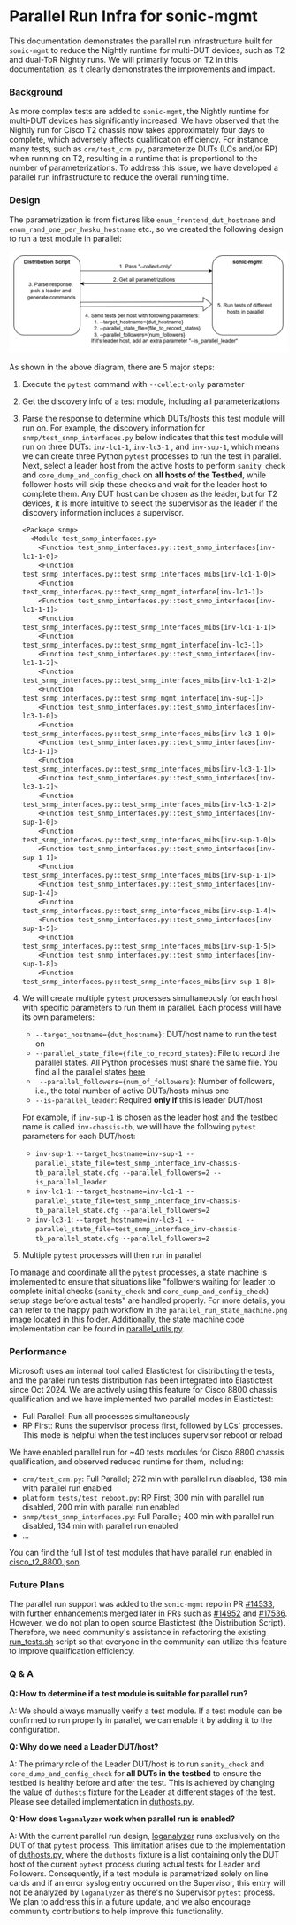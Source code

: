 # Parallel Run Infra for sonic-mgmt

This documentation demonstrates the parallel run infrastructure built for `sonic-mgmt` to reduce the Nightly runtime for multi-DUT devices, such as T2 and dual-ToR Nightly runs. We will primarily focus on T2 in this documentation, as it clearly demonstrates the improvements and impact.

### Background

As more complex tests are added to `sonic-mgmt`, the Nightly runtime for multi-DUT devices has significantly increased. We have observed that the Nightly run for Cisco T2 chassis now takes approximately four days to complete, which adversely affects qualification efficiency. For instance, many tests, such as `crm/test_crm.py`, parameterize DUTs (LCs and/or RP) when running on T2, resulting in a runtime that is proportional to the number of parameterizations. To address this issue, we have developed a parallel run infrastructure to reduce the overall running time.

### Design

The parametrization is from fixtures like `enum_frontend_dut_hostname` and `enum_rand_one_per_hwsku_hostname` etc., so we created the following design to run a test module in parallel:

![parallel_run_design](./parallel_run_design.png)

As shown in the above diagram, there are 5 major steps:

1. Execute the `pytest` command with `--collect-only` parameter

2. Get the discovery info of a test module,  including all parameterizations

3. Parse the response to determine which DUTs/hosts this test module will run on. For example, the discovery information for  `snmp/test_snmp_interfaces.py` below indicates that this test module will run on three DUTs: `inv-lc1-1`, `inv-lc3-1` , and `inv-sup-1`, which means we can create three Python `pytest` processes to run the test in parallel. Next, select a leader host from the active hosts to perform `sanity_check` and `core_dump_and_config_check` on **all hosts of the Testbed**, while follower hosts will skip these checks and wait for the leader host to complete them. Any DUT host can be chosen as the leader, but for T2 devices, it is more intuitive to select the supervisor as the leader if the discovery information includes a supervisor.
   ```
   <Package snmp>
     <Module test_snmp_interfaces.py>
       <Function test_snmp_interfaces.py::test_snmp_interfaces[inv-lc1-1-0]>
       <Function test_snmp_interfaces.py::test_snmp_interfaces_mibs[inv-lc1-1-0]>
       <Function test_snmp_interfaces.py::test_snmp_mgmt_interface[inv-lc1-1]>
       <Function test_snmp_interfaces.py::test_snmp_interfaces[inv-lc1-1-1]>
       <Function test_snmp_interfaces.py::test_snmp_interfaces_mibs[inv-lc1-1-1]>
       <Function test_snmp_interfaces.py::test_snmp_mgmt_interface[inv-lc3-1]>
       <Function test_snmp_interfaces.py::test_snmp_interfaces[inv-lc1-1-2]>
       <Function test_snmp_interfaces.py::test_snmp_interfaces_mibs[inv-lc1-1-2]>
       <Function test_snmp_interfaces.py::test_snmp_mgmt_interface[inv-sup-1]>
       <Function test_snmp_interfaces.py::test_snmp_interfaces[inv-lc3-1-0]>
       <Function test_snmp_interfaces.py::test_snmp_interfaces_mibs[inv-lc3-1-0]>
       <Function test_snmp_interfaces.py::test_snmp_interfaces[inv-lc3-1-1]>
       <Function test_snmp_interfaces.py::test_snmp_interfaces_mibs[inv-lc3-1-1]>
       <Function test_snmp_interfaces.py::test_snmp_interfaces[inv-lc3-1-2]>
       <Function test_snmp_interfaces.py::test_snmp_interfaces_mibs[inv-lc3-1-2]>
       <Function test_snmp_interfaces.py::test_snmp_interfaces[inv-sup-1-0]>
       <Function test_snmp_interfaces.py::test_snmp_interfaces_mibs[inv-sup-1-0]>
       <Function test_snmp_interfaces.py::test_snmp_interfaces[inv-sup-1-1]>
       <Function test_snmp_interfaces.py::test_snmp_interfaces_mibs[inv-sup-1-1]>
       <Function test_snmp_interfaces.py::test_snmp_interfaces[inv-sup-1-4]>
       <Function test_snmp_interfaces.py::test_snmp_interfaces_mibs[inv-sup-1-4]>
       <Function test_snmp_interfaces.py::test_snmp_interfaces[inv-sup-1-5]>
       <Function test_snmp_interfaces.py::test_snmp_interfaces_mibs[inv-sup-1-5]>
       <Function test_snmp_interfaces.py::test_snmp_interfaces[inv-sup-1-8]>
       <Function test_snmp_interfaces.py::test_snmp_interfaces_mibs[inv-sup-1-8]>
   ```

4. We will create multiple `pytest` processes simultaneously for each host with specific parameters to run them in parallel. Each process will have its own parameters:

   -  `--target_hostname={dut_hostname}`:  DUT/host name to run the test on
   - `--parallel_state_file={file_to_record_states}`: File to record the parallel states. All Python processes must share the same file. You find all the parallel states [here](https://github.com/sonic-net/sonic-mgmt/blob/master/tests/common/helpers/parallel_utils.py#L43)
   - ` --parallel_followers={num_of_followers}`: Number of followers, i.e., the total number of active DUTs/hosts minus one
   -  `--is-parallel_leader`: Required **only if** this is leader DUT/host

   For example, if  `inv-sup-1` is chosen as the leader host and the testbed name is called `inv-chassis-tb`, we will have the following `pytest` parameters for each DUT/host:

   - `inv-sup-1`: `--target_hostname=inv-sup-1 --parallel_state_file=test_snmp_interface_inv-chassis-tb_parallel_state.cfg --parallel_followers=2 --is_parallel_leader`
   - `inv-lc1-1`: `--target_hostname=inv-lc1-1 --parallel_state_file=test_snmp_interface_inv-chassis-tb_parallel_state.cfg --parallel_followers=2`
   - `inv-lc3-1`: `--target_hostname=inv-lc3-1 --parallel_state_file=test_snmp_interface_inv-chassis-tb_parallel_state.cfg --parallel_followers=2`

5. Multiple `pytest` processes will then run in parallel

To manage and coordinate all the `pytest` processes, a state machine is implemented to ensure that situations like "followers waiting for leader to complete initial checks (`sanity_check` and `core_dump_and_config_check`) setup stage before actual tests" are handled properly. For more details, you can refer to the happy path workflow in the `parallel_run_state_machine.png` image located in this folder. Additionally, the state machine code implementation can be found in [parallel_utils.py](https://github.com/sonic-net/sonic-mgmt/blob/master/tests/common/helpers/parallel_utils.py).

### Performance

Microsoft uses an internal tool called Elastictest for distributing the tests, and the parallel run tests distribution has been integrated into Elastictest since Oct 2024. We are actively using this feature for Cisco 8800 chassis qualification and we have implemented two parallel modes in Elastictest:

- Full Parallel: Run all processes simultaneously
- RP First: Runs the supervisor process first, followed by LCs' processes. This mode is helpful when the test includes supervisor reboot or reload

We have enabled parallel run for ~40 tests modules for Cisco 8800 chassis qualification, and observed reduced runtime for them, including: 

- `crm/test_crm.py`: Full Parallel; 272 min with parallel run disabled, 138 min with parallel run enabled
- `platform_tests/test_reboot.py`:  RP First; 300 min with parallel run disabled, 200 min with parallel run enabled
- `snmp/test_snmp_interfaces.py`: Full Parallel; 400 min with parallel run disabled, 134 min with parallel run enabled
- ...

You can find the full list of test modules that have parallel run enabled in [cisco_t2_8800.json](https://github.com/sonic-net/sonic-mgmt/blob/master/tests/test_parallel_modes/cisco_t2_8800.json).

### Future Plans

The parallel run support was added to the `sonic-mgmt` repo in PR [#14533](https://github.com/sonic-net/sonic-mgmt/pull/14533), with further enhancements merged later in PRs such as [#14952](https://github.com/sonic-net/sonic-mgmt/pull/14952) and [#17536](https://github.com/sonic-net/sonic-mgmt/pull/17536). However, we do not plan to open source Elastictest (the Distribution Script). Therefore, we need community's assistance in refactoring the existing [run_tests.sh](https://github.com/sonic-net/sonic-mgmt/blob/master/tests/run_tests.sh) script so that everyone in the community can utilize this feature to improve qualification efficiency.

### Q & A

**Q: How to determine if a test module is suitable for parallel run?**

A: We should always manually verify a test module. If a test module can be confirmed to run properly in parallel, we can enable it by adding it to the configuration.

**Q: Why do we need a Leader DUT/host?**

A: The primary role of the Leader DUT/host is to run `sanity_check` and `core_dump_and_config_check` for **all DUTs in the testbed** to ensure the testbed is healthy before and after the test. This is achieved by changing the value of `duthosts` fixture for the Leader at different stages of the test. Please see detailed implementation in [duthosts.py](https://github.com/sonic-net/sonic-mgmt/blob/master/tests/common/devices/duthosts.py).

**Q: How does `loganalyzer` work when parallel run is enabled?**

A: With the current parallel run design, [loganalyzer](https://github.com/sonic-net/sonic-mgmt/blob/master/tests/common/plugins/loganalyzer/__init__.py#L72) runs exclusively on the DUT of that `pytest` process. This limitation arises due to the implementation of [duthosts.py](https://github.com/sonic-net/sonic-mgmt/blob/master/tests/common/devices/duthosts.py), where the `duthosts` fixture is a list containing only the DUT host of the current `pytest` process during actual tests for Leader and Followers. Consequently, if a test module is parametrized solely on line cards and if an error syslog entry occurred on the Supervisor, this entry will not be analyzed by `loganalyzer` as there's no Supervisor `pytest` process. We plan to address this in a future update, and we also encourage community contributions to help improve this functionality.
